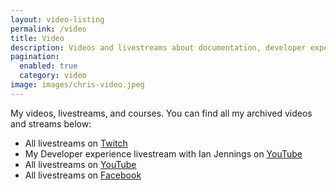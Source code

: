 ```yaml
---
layout: video-listing
permalink: /video
title: Video
description: Videos and livestreams about documentation, developer experience, cool technical tools, and games.
pagination:
  enabled: true
  category: video
image: images/chris-video.jpeg
---
```


<p>My videos, livestreams, and courses. You can find all my archived videos and streams below:</p>

<ul>
<li>All livestreams on <a href="https://www.twitch.tv/chrischinchilla">Twitch</a></li>
<li>My Developer experience livestream with Ian Jennings on <a href="https://www.youtube.com/channel/UCPJW5m4LZ6PXSgd3ufrhOdg">YouTube</a></li>
<li>All livestreams on <a href="https://www.youtube.com/channel/UCgnrx8qi4qhmN6sBebdDrmg">YouTube</a></li>
<li>All livestreams on <a href="https://www.facebook.com/chrischinchilla/">Facebook</a></li>
</ul>